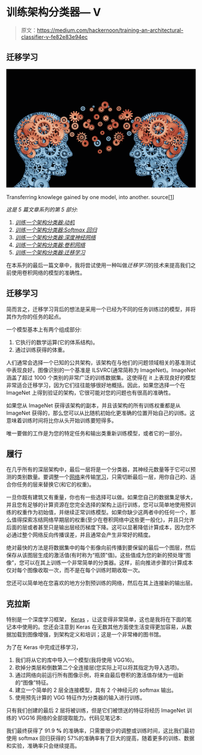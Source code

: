 # 训练架构分类器— V

> 原文：<https://medium.com/hackernoon/training-an-architectural-classifier-v-fe82e83e94ec>

## 迁移学习

![](img/7c5015e1f21ab5245cbc6bf9c513c54c.png)

Transferring knowlege gained by one model, into another. source[[1](https://commons.wikimedia.org/wiki/File:Knowledge-sharing.jpg)]

*这是 5 篇文章系列的第 5 部分:*

1.  [*训练一个架构分类器:动机*](/@mcculloughrt/training-an-architectural-classifier-5f1b4f512368)
2.  [*训练一个架构分类器:Softmax 回归*](/@mcculloughrt/training-an-architectural-classifier-ii-bf29eca3cfa6)
3.  [*训练一个架构分类器:深度神经网络*](/@mcculloughrt/training-an-architectural-classifier-iii-84dd5f3cf51c)
4.  [*训练一个架构分类器:卷积网络*](/@mcculloughrt/training-an-architectural-classifier-iv-4f76bc6844bc)
5.  [*训练一个架构分类器:迁移学习*](/@mcculloughrt/training-an-architectural-classifier-v-fe82e83e94ec)

在本系列的最后一篇文章中，我将尝试使用一种叫做*迁移学习*的技术来提高我们之前使用卷积网络的模型的准确性。

## 迁移学习

简而言之，迁移学习背后的想法是采用一个已经为不同的任务训练过的模型，并将其作为你的任务的起点。

一个模型基本上有两个组成部分:

1.  它执行的数学运算(它的体系结构)。
2.  通过训练获得的体重。

人们通常会选择一个已知的公共架构，该架构在与他们的问题领域相关的基准测试中表现良好。图像识别的一个基准是 ILSVRC(通常简称为 ImageNet)。ImageNet 涵盖了超过 1000 个类别的非常广泛的训练数据集。这使得在 it 上表现良好的模型非常适合迁移学习，因为它们往往能够很好地概括。因此，如果您选择一个在 ImageNet 上得到验证的架构，它很可能对您的问题也有很高的准确性。

如果您从 ImageNet 获得该架构的副本，并且该架构的所有训练权重都是从 ImageNet 获得的，那么您可以从比随机初始化更准确的位置开始自己的训练。这意味着训练时间将比你从头开始训练要短得多。

唯一要做的工作是为您的特定任务和输出类重新训练模型，或者它的一部分。

## 履行

在几乎所有的深层架构中，最后一层将是一个分类器，其神经元数量等于它可以预测的类别数量。要调整一个[网络](https://hackernoon.com/tagged/network)来传输[学习](https://hackernoon.com/tagged/learning)，只需切断最后一层，用你自己的、适合你任务的层来替换它(和它的权重)。

一旦你既有建筑又有重量，你也有一些选择可以做。如果您自己的数据集足够大，并且您有足够的计算资源在您完全选择的架构上运行训练，您可以简单地使用预训练的权重作为初始值，并继续正常训练模型。如果你缺少这两者中的任何一个，那么值得探索冻结网络早期层的权重(至少在卷积网络中这些更一般化)，并且只允许后面的层或者甚至只是输出层经历梯度下降。这可以显著降低计算成本，因为您不必通过整个网络反向传播误差，并且通常会产生非常好的精度。

绝对最快的方法是将数据集中的每个影像向前传播到要保留的最后一个图层，然后保存从该图层生成的激活值(有时称为“瓶颈”值)。这些值成为您的新的预处理“图像”，您可以在其上训练一个非常简单的分类器。这样，前向推进步骤的计算成本仅对每个图像收取一次，而不是在每个训练时期收取一次。

您还可以简单地在您喜欢的地方分割预训练的网络，然后在其上连接新的输出层。

## 克拉斯

特别是一个深度学习框架， [Keras](https://keras.io) ，让这变得非常简单，这也是我将在下面的笔记本中使用的。您还会注意到 Keras 在无数其他方面使生活变得更加容易，从数据加载到图像增强，到架构定义和培训；这是一个非常棒的图书馆。

为了在 Keras 中完成迁移学习，

1.  我们将从它的库中导入一个模型(我将使用 VGG16)。
2.  砍掉分类层和倒数第二个全连接层(您实际上可以将其指定为导入选项)。
3.  通过网络向前运行所有图像示例，将来自最后卷积的激活值存储为一组新的“图像”特征。
4.  建立一个简单的 2 层全连接模型，具有 2 个神经元的 softmax 输出。
5.  使用预先计算的 VGG 特征作为分类器的输入进行训练。

只有我们创建的最后 2 层将被训练，但是它们被馈送的特征将经历 ImageNet 训练的 VGG16 网络的全部提取能力。代码见笔记本:

我们最终获得了 91.9 **%** 的准确率，只需要很少的调整或训练时间，这比我们最初使用 softmax 回归获得的 57%的准确率有了巨大的提高，随着更多的训练、数据和实验，准确率只会继续提高。